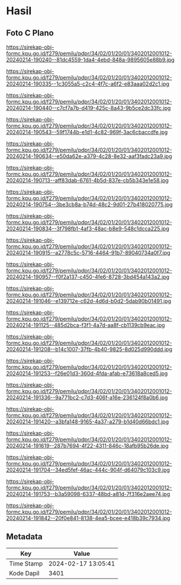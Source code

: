 # Hasil

## Foto C Plano

https://sirekap-obj-formc.kpu.go.id/f279/pemilu/pdpr/34/02/01/20/01/3402012001012-20240214-190240--81dc4559-1da4-4ebd-848a-9895605e88b9.jpg

https://sirekap-obj-formc.kpu.go.id/f279/pemilu/pdpr/34/02/01/20/01/3402012001012-20240214-190335--1c3055a5-c2c4-4f7c-a6f2-e83aaa02d2c1.jpg

https://sirekap-obj-formc.kpu.go.id/f279/pemilu/pdpr/34/02/01/20/01/3402012001012-20240214-190440--c7cf7a7b-d419-425c-8a43-9b5ce2dc33fc.jpg

https://sirekap-obj-formc.kpu.go.id/f279/pemilu/pdpr/34/02/01/20/01/3402012001012-20240214-190543--59f1744b-e1d1-4c82-969f-3ac6cbaccdfe.jpg

https://sirekap-obj-formc.kpu.go.id/f279/pemilu/pdpr/34/02/01/20/01/3402012001012-20240214-190634--e50da62e-a379-4c28-8e32-aaf3fadc23a9.jpg

https://sirekap-obj-formc.kpu.go.id/f279/pemilu/pdpr/34/02/01/20/01/3402012001012-20240214-190713--aff83dab-6761-4b5d-837e-cb5b343e1e58.jpg

https://sirekap-obj-formc.kpu.go.id/f279/pemilu/pdpr/34/02/01/20/01/3402012001012-20240214-190754--3be3cb8a-b74d-48c2-9d01-27b418020775.jpg

https://sirekap-obj-formc.kpu.go.id/f279/pemilu/pdpr/34/02/01/20/01/3402012001012-20240214-190834--3f798fb1-4af3-48ac-b8e9-548c1dcca225.jpg

https://sirekap-obj-formc.kpu.go.id/f279/pemilu/pdpr/34/02/01/20/01/3402012001012-20240214-190915--a2778c5c-5716-4464-91b7-89040734a0f7.jpg

https://sirekap-obj-formc.kpu.go.id/f279/pemilu/pdpr/34/02/01/20/01/3402012001012-20240214-190957--f0f2a137-c450-4fe6-8728-3bd454a143a2.jpg

https://sirekap-obj-formc.kpu.go.id/f279/pemilu/pdpr/34/02/01/20/01/3402012001012-20240214-191046--e139712e-c62d-4d6d-b0d2-5dab90b01491.jpg

https://sirekap-obj-formc.kpu.go.id/f279/pemilu/pdpr/34/02/01/20/01/3402012001012-20240214-191125--485d2bca-f3f1-4a7d-aa8f-cb1139cb9eac.jpg

https://sirekap-obj-formc.kpu.go.id/f279/pemilu/pdpr/34/02/01/20/01/3402012001012-20240214-191208--b14c1007-37fb-4b40-9825-8d025d990ddd.jpg

https://sirekap-obj-formc.kpu.go.id/f279/pemilu/pdpr/34/02/01/20/01/3402012001012-20240214-191253--f26e01d3-360d-4fda-afab-e73618a8ced5.jpg

https://sirekap-obj-formc.kpu.go.id/f279/pemilu/pdpr/34/02/01/20/01/3402012001012-20240214-191336--9a771bc2-c7d3-406f-a16e-236124f8a0b6.jpg

https://sirekap-obj-formc.kpu.go.id/f279/pemilu/pdpr/34/02/01/20/01/3402012001012-20240214-191420--a3bfa148-9165-4a37-a279-b1d40d66bdc1.jpg

https://sirekap-obj-formc.kpu.go.id/f279/pemilu/pdpr/34/02/01/20/01/3402012001012-20240214-191619--287b7694-4f22-4311-846c-18afb95b26de.jpg

https://sirekap-obj-formc.kpu.go.id/f279/pemilu/pdpr/34/02/01/20/01/3402012001012-20240214-191704--34ed5fef-46ac-444c-904f-d64079c103c9.jpg

https://sirekap-obj-formc.kpu.go.id/f279/pemilu/pdpr/34/02/01/20/01/3402012001012-20240214-191753--b3a59098-6337-48bd-a81d-7f316e2aee74.jpg

https://sirekap-obj-formc.kpu.go.id/f279/pemilu/pdpr/34/02/01/20/01/3402012001012-20240214-191842--20f0e841-8138-4ea5-bcee-e418b39c7934.jpg


## Metadata

| Key        | Value               |
| ---------- | ------------------- |
| Time Stamp | 2024-02-17 13:05:41 |
| Kode Dapil | 3401                |



